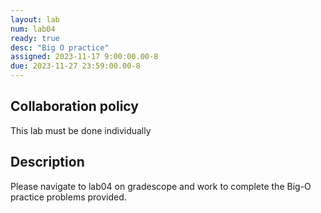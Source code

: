 ```yaml
---
layout: lab
num: lab04
ready: true
desc: "Big O practice"
assigned: 2023-11-17 9:00:00.00-8
due: 2023-11-27 23:59:00.00-8
---
```



## Collaboration policy
This lab must be done individually

## Description
Please navigate to lab04 on gradescope and work to complete the Big-O practice problems provided.